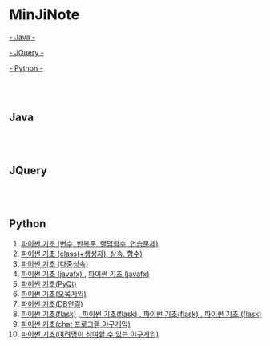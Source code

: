 # MinJiNote

[- Java -](#Java)

[- JQuery -](#JQuery)

[- Python -](#Python)


<br>
<br>

## Java



<br><br>

## JQuery


<br><br>

## Python
1) <a href = "https://github.com/mjkim001/MinJiNote/tree/main/Python/day01"> 파이썬 기초 (변수, 반복문, 랜덤함수, 연습문제) </a> <br>
2) <a href = "https://github.com/mjkim001/MinJiNote/tree/main/Python/day02"> 파이썬 기초 (class(+생성자), 상속, 함수) </a> <br>
3) <a href = "https://github.com/mjkim001/MinJiNote/tree/main/Python/day03"> 파이썬 기초 (다중싱속) </a> <br>
4) <a href = "https://github.com/mjkim001/MinJiNote/tree/main/Python/day03/HELLO_FX"> 파이썬 기초 (javafx) </a> , <a href = "https://github.com/mjkim001/MinJiNote/tree/main/Python/day04/HELLO_FX"> 파이썬 기초 (javafx) </a> <br>
5) <a href = "https://github.com/mjkim001/MinJiNote/tree/main/Python/day04"> 파이썬 기초(PyQt)</a> <br> 
6) <a href = "https://github.com/mjkim001/MinJiNote/tree/main/Python/day07"> 파이썬 기초(오목게임)</a> <br>
7) <a href = "https://github.com/mjkim001/MinJiNote/tree/main/Python/day08"> 파이썬 기초(DB연결)</a> <br>
8) <a href = "https://github.com/mjkim001/MinJiNote/tree/main/Python/day09"> 파이썬 기초(flask)</a>
   <a href="https://github.com/mjkim001/MinJiNote/tree/main/Python/day10">, 파이썬 기초(flask) </a>
   <a href="https://github.com/mjkim001/MinJiNote/tree/main/Python/day11">, 파이썬 기초(flask) </a> 
   <a href="https://github.com/mjkim001/MinJiNote/tree/main/Python/day12">, 파이썬 기초 (flask)</a> <br>
9) <a href="https://github.com/mjkim001/MinJiNote/tree/main/Python/day15"> 파이썬 기초(chat 프로그램,야구게임) <br>
10) <a href="https://github.com/mjkim001/MinJiNote/tree/main/Python/day16"> 파이썬 기초(여려명이 참여할 수 있는 야구게임) <br>
